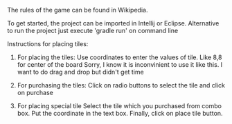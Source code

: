 The rules of the game can be found in Wikipedia. 

To get started, the project can be imported in Intellij or Eclipse.
Alternative to run the project just execute 'gradle run' on command line


Instructions for placing tiles:

1. For placing the tiles: 
Use coordinates to enter the values of tile. Like 8,8 for center of the board
Sorry, I know it is inconvinient to use it like this. I want to do drag and drop but didn't get time

2. For purchasing the tiles:
Click on radio buttons to select the tile and click on purchase

3. For placing special tile
Select the tile which you purchased from combo box. Put the coordinate in the text box. Finally, click on place tile button. 



